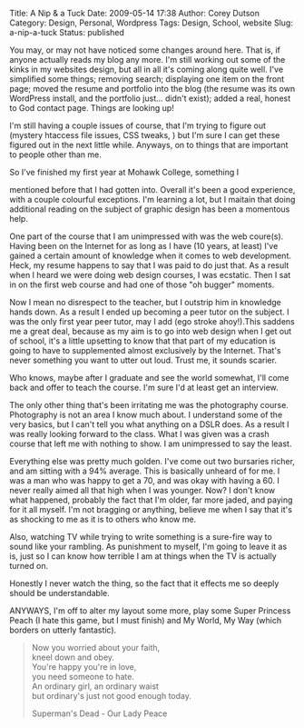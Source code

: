 Title: A Nip & a Tuck
Date: 2009-05-14 17:38
Author: Corey Dutson
Category: Design, Personal, Wordpress
Tags: Design, School, website
Slug: a-nip-a-tuck
Status: published

You may, or may not have noticed some changes around here. That is, if
anyone actually reads my blog any more. I'm still working out some of
the kinks in my websites design, but all in all it's coming along quite
well. I've simplified some things; removing search; displaying one item
on the front page; moved the resume and portfolio into the blog (the
resume was its own WordPress install, and the portfolio just... didn't
exist); added a real, honest to God contact page. Things are looking up!

I'm still having a couple issues of course, that I'm trying to figure
out (mystery htaccess file issues, CSS tweaks, ) but I'm sure I can get
these figured out in the next little while. Anyways, on to things that
are important to people other than me.

<!--more-->So I've finished my first year at Mohawk College, something I
mentioned before that I had gotten into. Overall it's been a good
experience, with a couple colourful exceptions. I'm learning a lot, but
I maitain that doing additional reading on the subject of graphic design
has been a momentous help.

One part of the course that I am unimpressed with was the web coure(s).
Having been on the Internet for as long as I have (10 years, at least)
I've gained a certain amount of knowledge when it comes to web
development. Heck, my resume happens to say that I was paid to do just
that. As a result when I heard we were doing web design courses, I was
ecstatic. Then I sat in on the first web course and had one of those "oh
bugger" moments.

Now I mean no disrespect to the teacher, but I outstrip him in knowledge
hands down. As a result I ended up becoming a peer tutor on the subject.
I was the only first year peer tutor, may I add (ego stroke ahoy!).This
saddens me a great deal, because as my aim is to go into web design when
I get out of school, it's a little upsetting to know that that part of
my education is going to have to supplemented almost exclusively by the
Internet. That's never something you want to utter out loud. Trust me,
it sounds scarier.

Who knows, maybe after I graduate and see the world somewhat, I'll come
back and offer to teach the course. I'm sure I'd at least get an
interview.

The only other thing that's been irritating me was the photography
course. Photography is not an area I know much about. I understand some
of the very basics, but I can't tell you what anything on a DSLR does.
As a result I was really looking forward to the class. What I was given
was a crash course that left me with nothing to show. I am unimpressed
to say the least.

Everything else was pretty much golden. I've come out two bursaries
richer, and am sitting with a 94% average. This is basically unheard of
for me. I was a man who was happy to get a 70, and was okay with having
a 60. I never really aimed all that high when I was younger. Now? I
don't know what happened, probably the fact that I'm older, far more
jaded, and paying for it all myself. I'm not bragging or anything,
believe me when I say that it's as shocking to me as it is to others who
know me.

Also, watching TV while trying to write something is a sure-fire way to
sound like your rambling. As punishment to myself, I'm going to leave it
as is, just so I can know how terrible I am at things when the TV is
actually turned on.

Honestly I never watch the thing, so the fact that it effects me so
deeply should be understandable.

ANYWAYS, I'm off to alter my layout some more, play some Super Princess
Peach (I hate this game, but I must finish) and My World, My Way (which
borders on utterly fantastic).

> Now you worried about your faith,  
>  kneel down and obey.  
>  You're happy you're in love,  
>  you need someone to hate.  
>  An ordinary girl, an ordinary waist  
>  but ordinary's just not good enough today.
>
> Superman's Dead - Our Lady Peace
